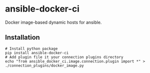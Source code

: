 # ansible-docker-ci

Docker image-based dynamic hosts for ansible.

## Installation

```shell
# Install python package
pip install ansible-docker-ci
# Add plugin file it your connection plugins directory
echo "from ansible_docker_ci.image.connection.plugin import *" > ./connection_plugins/docker_image.py
```
